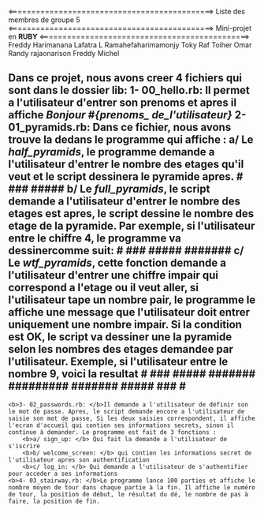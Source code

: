 <=============================================>
Liste des membres de groupe 5
<=============================================>
Mini-projet en <b>RUBY</b>
<==============================================>
Freddy Harimanana
Lafatra L Ramahefaharimamonjy
Toky Raf
Toiher Omar
Randy rajaonarison
Freddy Michel

Dans ce projet, nous avons creer 4 fichiers qui sont dans le dossier <b>lib: </b>
	<b>1- 00_hello.rb:</b> Il permet a l'utilisateur d'entrer son prenoms et apres il affiche <i><b>Bonjour #{prenoms_ de_l'utilisateur}</b></i>
	<b>2- 01_pyramids.rb:</b> Dans ce fichier, nous avons trouve la dedans le programme qui affiche 
	:
		a/ Le <i>half_pyramids</i>, le programme demande a l'utilisateur d'entrer le nombre des etages qu'il veut et le script dessinera le pyramide apres.
											#
											###
											#####
		b/ Le <i>full_pyramids</i>, le script demande a l'utilisateur d'entrer le nombre des etages est apres, le script dessine le nombre des etage de la pyramide. Par exemple, si l'utilisateur entre le chiffre 4, le programme va dessinercomme suit:
											   #
											  ###
											 #####
											#######
		c/ Le <i>wtf_pyramids</i>, cette fonction demande a l'utilisateur d'entrer une chiffre impair qui correspond a l'etage ou il veut aller, si l'utilisateur tape un nombre pair, le programme le affiche une message que l'utilisateur doit entrer uniquement une nombre impair. Si la condition est OK, le script va dessiner une la pyramide selon les nombres des etages demandee par l'utilisateur. Exemple, si l'utilisateur entre le nombre 9, voici la resultat
										#
									   ###
									  #####
									 #######
									#########
									 #######
									  #####
									   ###
									    #
-
	<b>3- 02_passwords.rb: </b>Il demande a l'utilisateur de définir son le mot de passe. Apres, le script demande encore a l'utilisateur de saisie son mot de passe, Si les deux saisies correspondent, il affiche l'ecran d'accueil qui contien ses informations secrets, sinon il continue à demander. Le programme est fait de 3 fonctions :
		<b>a/ sign_up: </b> Qui fait la demande a l'utilisateur de s'iscrire
		<b>b/ welcome_screen: </b> qui contien les informations secret de l'utilisateur apres son authentification
		<b>c/ log_in: </b> Qui demande a l'utilisateur de s'authentifier pour acceder a ses informations
	<b>4- 03_stairway.rb: </b>Le programme lance 100 parties et affiche le nombre moyen de tour dans chaque partie à la fin. Il affiche le numéro de tour, la position de début, le résultat du dé, le nombre de pas à faire, la position de fin.

